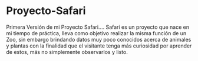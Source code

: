 # Proyecto-Safari
Primera Versión de mi Proyecto Safari....
Safari es un proyecto que nace en mi tiempo de práctica, lleva como objetivo realizar la misma función de un Zoo, sin embargo brindando datos muy poco conocidos acerca de animales y plantas con la finalidad que el visitante tenga más curiosidad por aprender de estos, más no simplemente observarlos y listo.
